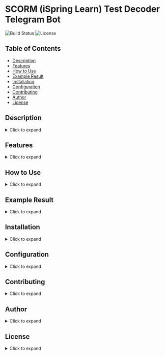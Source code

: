 # SCORM (iSpring Learn) Test Decoder Telegram Bot

![Build Status](https://img.shields.io/github/actions/workflow/status/Radio125/SCORM-Test-Decoder-Telegram-Bot/ci.yml?branch=main)
![License](https://img.shields.io/github/license/Radio125/SCORM-Test-Decoder-Telegram-Bot)

## Table of Contents
- [Description](#description)
- [Features](#features)
- [How to Use](#how-to-use)
- [Example Result](#example-result)
- [Installation](#installation)
- [Configuration](#configuration)
- [Contributing](#contributing)
- [Author](#author)
- [License](#license)

## Description
<details>
  <summary>Click to expand</summary>
  <p>The <strong>SCORM Test Decoder Telegram Bot</strong> is designed to facilitate the extraction and decoding of SCORM (Sharable Content Object Reference Model) test questions and answers from JSON files. It supports SCORM versions 1.2 and 2004, making it a versatile tool for analyzing test data.</p>
</details>

## Features
<details>
  <summary>Click to expand</summary>
  <ul>
    <li><strong>Upload and Decode SCORM Files</strong>: Users can upload <code>data-1.json</code> files containing encrypted SCORM test questions. The bot decrypts the data and provides a readable output.</li>
    <li><strong>SCORM Test Parsing</strong>: The bot automatically identifies the type of each question and provides the correct answers.</li>
    <li><strong>Real-Time Responses</strong>: Provides immediate feedback by decoding and displaying test content upon file upload.</li>
    <li><strong>Comprehensive Overview</strong>: Displays all test questions and answers in a single window for quick review.</li>
  </ul>
</details>

## How to Use
<details>
  <summary>Click to expand</summary>
  <ol>
    <li><strong>Start the Bot</strong>: Add the bot to your Telegram contacts and start a chat.</li>
    <li><strong>Upload SCORM JSON File</strong>: Send the <code>data-1.json</code> file containing SCORM test data to the bot.</li>
    <li><strong>Receive Decoded Content</strong>: The bot processes the file and returns the decoded questions and answers in a readable format.</li>
  </ol>
</details>

## Example Result
<details>
  <summary>Click to expand</summary>
  <p><strong>Question</strong>: Match the pairs as they should be:</p>
  <ul>
    <li><strong>Type</strong>: Matching</li>
    <li><strong>Answers</strong>:
      <ul>
        <li>🔗 Pair 1 part 1 -> Pair 1 part 2</li>
        <li>🔗 Pair 2 part 1 -> Pair 2 part 2</li>
        <li>🔗 Pair 3 part 1 -> Pair 3 part 2</li>
      </ul>
    </li>
  </ul>
  <p><strong>Question</strong>: How many blue hairs does Harry Potter have?</p>
  <ul>
    <li><strong>Type</strong>: Multiple Choice</li>
    <li><strong>Answers</strong>:
      <ul>
        <li>❌ A hundred million</li>
        <li>❌ None</li>
        <li>✅ Twenty-five</li>
        <li>❌ Fifty-four</li>
      </ul>
    </li>
  </ul>
  <p><strong>Question</strong>: Enter the answer to your question from me, how much does a kilo of raisins cost in raisins?</p>
  <ul>
    <li><strong>Type</strong>: Text Input</li>
  </ul>
  <p><strong>Question</strong>: What is the sequence of notes?</p>
  <ul>
    <li><strong>Type</strong>: Sequencing</li>
    <li><strong>Answers</strong>:
      <ul>
        <li>1️⃣ Do</li>
        <li>2️⃣ Re</li>
        <li>3️⃣ Mi</li>
        <li>4️⃣ Fa</li>
        <li>5️⃣ So</li>
        <li>6️⃣ La</li>
        <li>7️⃣ Ti</li>
      </ul>
    </li>
  </ul>
  <p><strong>Question</strong>: There are 2 correct answers, try to guess which options are correct:</p>
  <ul>
    <li><strong>Type</strong>: Multiple Response</li>
    <li><strong>Answers</strong>:
      <ul>
        <li>✅ Second option</li>
        <li>✅ Option one</li>
        <li>❌ This is the third option</li>
        <li>❌ And here is the fourth option</li>
      </ul>
    </li>
  </ul>
</details>

## Installation
<details>
  <summary>Click to expand</summary>
  <ol>
    <li><strong>Clone the Repository</strong>:
      <br>
      <a href="#" onclick="navigator.clipboard.writeText('git clone https://github.com/Radio125/SCORM-Test-Decoder-Telegram-Bot.git')">
        <img alt="Copy to clipboard" src="https://img.shields.io/badge/copy%20command-1a73e8?logo=clipboard&style=flat-square">
      </a>
      ```bash
      git clone https://github.com/Radio125/SCORM-Test-Decoder-Telegram-Bot.git
      ```
    </li>
    <li><strong>Navigate to the Directory</strong>:
      <br>
      <a href="#" onclick="navigator.clipboard.writeText('cd SCORM-Test-Decoder-Telegram-Bot')">
        <img alt="Copy to clipboard" src="https://img.shields.io/badge/copy%20command-1a73e8?logo=clipboard&style=flat-square">
      </a>
      ```bash
      cd SCORM-Test-Decoder-Telegram-Bot
      ```
    </li>
    <li><strong>Create a Virtual Environment (optional but recommended)</strong>:
      <br>
      <a href="#" onclick="navigator.clipboard.writeText('python -m venv venv')">
        <img alt="Copy to clipboard" src="https://img.shields.io/badge/copy%20command-1a73e8?logo=clipboard&style=flat-square">
      </a>
      ```bash
      python -m venv venv
      ```
    </li>
    <li><strong>Activate the Virtual Environment</strong>:
      <ul>
        <li><strong>Windows</strong>:
          <br>
          <a href="#" onclick="navigator.clipboard.writeText('venv\\Scripts\\activate')">
            <img alt="Copy to clipboard" src="https://img.shields.io/badge/copy%20command-1a73e8?logo=clipboard&style=flat-square">
          </a>
          ```bash
          venv\Scripts\activate
          ```
        </li>
        <li><strong>macOS/Linux</strong>:
          <br>
          <a href="#" onclick="navigator.clipboard.writeText('source venv/bin/activate')">
            <img alt="Copy to clipboard" src="https://img.shields.io/badge/copy%20command-1a73e8?logo=clipboard&style=flat-square">
          </a>
          ```bash
          source venv/bin/activate
          ```
        </li>
      </ul>
    </li>
    <li><strong>Install Dependencies</strong>:
      <br>
      <a href="#" onclick="navigator.clipboard.writeText('pip install -r requirements.txt')">
        <img alt="Copy to clipboard" src="https://img.shields.io/badge/copy%20command-1a73e8?logo=clipboard&style=flat-square">
      </a>
      ```bash
      pip install -r requirements.txt
      ```
    </li>
    <li><strong>Run the Bot</strong>:
      <br>
      <a href="#" onclick="navigator.clipboard.writeText('python bot.py')">
        <img alt="Copy to clipboard" src="https://img.shields.io/badge/copy%20command-1a73e8?logo=clipboard&style=flat-square">
      </a>
      ```bash
      python bot.py
      ```
    </li>
  </ol>
</details>

## Configuration
<details>
  <summary>Click to expand</summary>
  <p><strong>Bot Token</strong>: Replace the placeholder token in the <code>config.py</code> file with your actual Telegram Bot API token.</p>
  <p><strong>SCORM Files</strong>: Ensure SCORM JSON files are properly formatted for the bot to decode and process them effectively.</p>
</details>

## Contributing
<details>
  <summary>Click to expand</summary>
  <p>If you would like to contribute to the development of this bot, please feel free to fork the repository and submit pull requests. Any suggestions or bug reports are also welcome via GitHub issues.</p>
</details>

## Author
<details>
  <summary>Click to expand</summary>
  <p>Created by Radio125. Feel free to download, distribute, and modify the code. A simple like is enough!</p>
</details>

## License
<details>
  <summary>Click to expand</summary>
  <p>This project is licensed under the MIT License - see the LICENSE file for details.</p>
</details>
